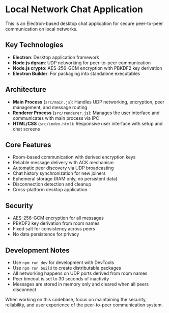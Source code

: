 <!-- Use this file to provide workspace-specific custom instructions to Copilot. For more details, visit https://code.visualstudio.com/docs/copilot/copilot-customization#_use-a-githubcopilotinstructionsmd-file -->

# Local Network Chat Application

This is an Electron-based desktop chat application for secure peer-to-peer communication on local networks.

## Key Technologies
- **Electron**: Desktop application framework
- **Node.js dgram**: UDP networking for peer-to-peer communication
- **Node.js crypto**: AES-256-GCM encryption with PBKDF2 key derivation
- **Electron Builder**: For packaging into standalone executables

## Architecture
- **Main Process** (`src/main.js`): Handles UDP networking, encryption, peer management, and message routing
- **Renderer Process** (`src/renderer.js`): Manages the user interface and communicates with main process via IPC
- **HTML/CSS** (`src/index.html`): Responsive user interface with setup and chat screens

## Core Features
- Room-based communication with derived encryption keys
- Reliable message delivery with ACK mechanism
- Automatic peer discovery via UDP broadcasting
- Chat history synchronization for new joiners
- Ephemeral storage (RAM only, no persistent data)
- Disconnection detection and cleanup
- Cross-platform desktop application

## Security
- AES-256-GCM encryption for all messages
- PBKDF2 key derivation from room names
- Fixed salt for consistency across peers
- No data persistence for privacy

## Development Notes
- Use `npm run dev` for development with DevTools
- Use `npm run build` to create distributable packages
- All networking happens on UDP ports derived from room names
- Peer timeout is set to 30 seconds of inactivity
- Messages are stored in memory only and cleared when all peers disconnect

When working on this codebase, focus on maintaining the security, reliability, and user experience of the peer-to-peer communication system.
